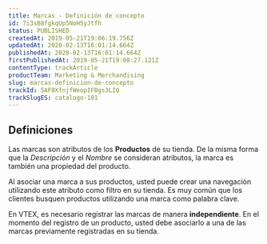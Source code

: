 ```yaml
---
title: Marcas - Definición de concepto
id: 7i3sB8fgkqUp5NoH5yJtfh
status: PUBLISHED
createdAt: 2019-05-21T19:06:19.756Z
updatedAt: 2020-02-13T16:01:14.664Z
publishedAt: 2020-02-13T16:01:14.664Z
firstPublishedAt: 2019-05-21T19:08:27.121Z
contentType: trackArticle
productTeam: Marketing & Merchandising
slug: marcas-definicion-de-concepto
trackId: 5AF0XfnjfWeopIFBgs3LIQ
trackSlugES: catalogo-101
---
```


## Definiciones

Las marcas son atributos de los **Productos** de su tienda. De la misma forma que la *Descripción* y el *Nombre* se consideran atributos, la marca es también una propiedad del producto.

Al asociar una marca a sus productos, usted puede crear una navegación utilizando este atributo como filtro en su tienda. Es muy común que los clientes busquen productos utilizando una marca como palabra clave.

En VTEX, es necesario registrar las marcas de manera **independiente**. En el momento del registro de un producto, usted debe asociarlo a una de las marcas previamente registradas en su tienda.
